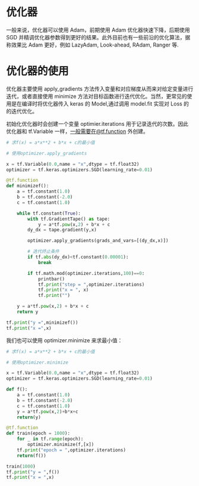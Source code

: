 # 优化器

一般来说，优化器可以使用 Adam，前期使用 Adam 优化器快速下降，后期使用 SGD 并精调优化器参数得到更好的结果。此外目前也有一些前沿的优化算法，据称效果比 Adam 更好，例如 LazyAdam, Look-ahead, RAdam, Ranger 等.

# 优化器的使用

优化器主要使用 apply_gradients 方法传入变量和对应梯度从而来对给定变量进行迭代，或者直接使用 minimize 方法对目标函数进行迭代优化。当然，更常见的使用是在编译时将优化器传入 keras 的 Model,通过调用 model.fit 实现对 Loss 的的迭代优化。

初始化优化器时会创建一个变量 optimier.iterations 用于记录迭代的次数。因此优化器和 tf.Variable 一样，一般需要在@tf.function 外创建。

```py
# 求f(x) = a*x**2 + b*x + c的最小值

# 使用optimizer.apply_gradients

x = tf.Variable(0.0,name = "x",dtype = tf.float32)
optimizer = tf.keras.optimizers.SGD(learning_rate=0.01)

@tf.function
def minimizef():
    a = tf.constant(1.0)
    b = tf.constant(-2.0)
    c = tf.constant(1.0)

    while tf.constant(True):
        with tf.GradientTape() as tape:
            y = a*tf.pow(x,2) + b*x + c
        dy_dx = tape.gradient(y,x)

        optimizer.apply_gradients(grads_and_vars=[(dy_dx,x)])

        # 迭代终止条件
        if tf.abs(dy_dx)<tf.constant(0.00001):
            break

        if tf.math.mod(optimizer.iterations,100)==0:
            printbar()
            tf.print("step = ",optimizer.iterations)
            tf.print("x = ", x)
            tf.print("")

    y = a*tf.pow(x,2) + b*x + c
    return y

tf.print("y =",minimizef())
tf.print("x =",x)
```

我们也可以使用 optimizer.minimize 来求最小值：

```py
# 求f(x) = a*x**2 + b*x + c的最小值

# 使用optimizer.minimize

x = tf.Variable(0.0,name = "x",dtype = tf.float32)
optimizer = tf.keras.optimizers.SGD(learning_rate=0.01)

def f():
    a = tf.constant(1.0)
    b = tf.constant(-2.0)
    c = tf.constant(1.0)
    y = a*tf.pow(x,2)+b*x+c
    return(y)

@tf.function
def train(epoch = 1000):
    for _ in tf.range(epoch):
        optimizer.minimize(f,[x])
    tf.print("epoch = ",optimizer.iterations)
    return(f())

train(1000)
tf.print("y = ",f())
tf.print("x = ",x)

```
